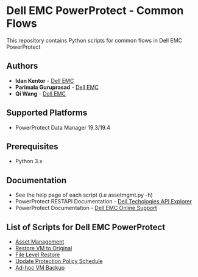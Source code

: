 # Dell EMC PowerProtect - Common Flows
This repository contains Python scripts for common flows in Dell EMC PowerProtect
## Authors
- **Idan Kentor** - [Dell EMC](https://www.dellemc.com)
- **Parimala Guruprasad** - [Dell EMC](https://www.dellemc.com)
- **Qi Wang** - [Dell EMC](https://www.dellemc.com)
## Supported Platforms
- PowerProtect Data Manager 19.3/19.4
## Prerequisites
- Python 3.x
## Documentation
- See the help page of each script (i.e assetmgmt.py -h)
- PowerProtect RESTAPI Documentation - [Dell Techologies API Explorer](https://developer.dellemc.com)
- PowerProtect Documentation - [Dell EMC Online Support](https://www.dell.com/support/home/us/en/04/product-support/product/enterprise-copy-data-management/docs)
## List of Scripts for Dell EMC PowerProtect
- [Asset Management](assetmgmt.py)
- [Restore VM to Original](restorevmorig.py)
- [File Level Restore](filelevelrestore.py)
- [Update Protection Policy Schedule](updateprotectionpolicyschedule.py)
- [Ad-hoc VM Backup](adhocvmbck.py)

